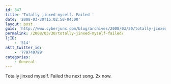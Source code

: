 ```yaml
---
id: 347
title: 'Totally jinxed myself. Failed '
date: '2008-03-30T15:02:50-04:00'
layout: post
guid: 'http://www.cyberjunx.com/blog/archives/2008/03/30/totally-jinxed-myself-failed/'
permalink: /2008/03/30/totally-jinxed-myself-failed/
ljID:
    - '514'
aktt_twitter_id:
    - '779749789'
categories:
    - General
---
```


Totally jinxed myself. Failed the next song. 2x now.